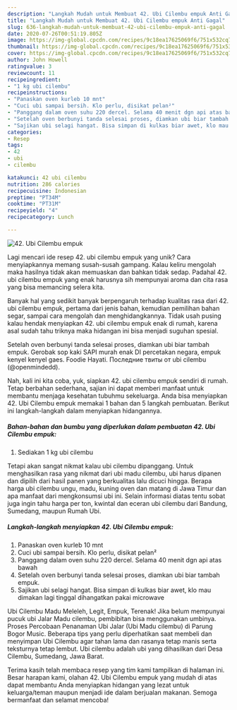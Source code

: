 ```yaml
---
description: "Langkah Mudah untuk Membuat 42. Ubi Cilembu empuk Anti Gagal"
title: "Langkah Mudah untuk Membuat 42. Ubi Cilembu empuk Anti Gagal"
slug: 636-langkah-mudah-untuk-membuat-42-ubi-cilembu-empuk-anti-gagal
date: 2020-07-26T00:51:19.805Z
image: https://img-global.cpcdn.com/recipes/9c18ea17625069f6/751x532cq70/42-ubi-cilembu-empuk-foto-resep-utama.jpg
thumbnail: https://img-global.cpcdn.com/recipes/9c18ea17625069f6/751x532cq70/42-ubi-cilembu-empuk-foto-resep-utama.jpg
cover: https://img-global.cpcdn.com/recipes/9c18ea17625069f6/751x532cq70/42-ubi-cilembu-empuk-foto-resep-utama.jpg
author: John Howell
ratingvalue: 3
reviewcount: 11
recipeingredient:
- "1 kg ubi cilembu"
recipeinstructions:
- "Panaskan oven kurleb 10 mnt"
- "Cuci ubi sampai bersih. Klo perlu, disikat pelan²"
- "Panggang dalam oven suhu 220 dercel. Selama 40 menit dgn api atas bawah"
- "Setelah oven berbunyi tanda selesai proses, diamkan ubi biar tambah empuk."
- "Sajikan ubi selagi hangat. Bisa simpan di kulkas biar awet, klo mau dimakan lagi tinggal dihangatkan pakai microwave"
categories:
- Resep
tags:
- 42
- ubi
- cilembu

katakunci: 42 ubi cilembu 
nutrition: 286 calories
recipecuisine: Indonesian
preptime: "PT34M"
cooktime: "PT31M"
recipeyield: "4"
recipecategory: Lunch

---
```



![42. Ubi Cilembu empuk](https://img-global.cpcdn.com/recipes/9c18ea17625069f6/751x532cq70/42-ubi-cilembu-empuk-foto-resep-utama.jpg)

Lagi mencari ide resep 42. ubi cilembu empuk yang unik? Cara menyiapkannya memang susah-susah gampang. Kalau keliru mengolah maka hasilnya tidak akan memuaskan dan bahkan tidak sedap. Padahal 42. ubi cilembu empuk yang enak harusnya sih mempunyai aroma dan cita rasa yang bisa memancing selera kita.

Banyak hal yang sedikit banyak berpengaruh terhadap kualitas rasa dari 42. ubi cilembu empuk, pertama dari jenis bahan, kemudian pemilihan bahan segar, sampai cara mengolah dan menghidangkannya. Tidak usah pusing kalau hendak menyiapkan 42. ubi cilembu empuk enak di rumah, karena asal sudah tahu triknya maka hidangan ini bisa menjadi suguhan spesial.

Setelah oven berbunyi tanda selesai proses, diamkan ubi biar tambah empuk. Gerobak sop kaki SAPI murah enak DI percetakan negara, empuk kenyel kenyel gaes. Foodie Hayati. Последние твиты от ubi cilembu (@openmindedd).


Nah, kali ini kita coba, yuk, siapkan 42. ubi cilembu empuk sendiri di rumah. Tetap berbahan sederhana, sajian ini dapat memberi manfaat untuk membantu menjaga kesehatan tubuhmu sekeluarga. Anda bisa menyiapkan 42. Ubi Cilembu empuk memakai 1 bahan dan 5 langkah pembuatan. Berikut ini langkah-langkah dalam menyiapkan hidangannya.

<!--inarticleads1-->

##### Bahan-bahan dan bumbu yang diperlukan dalam pembuatan 42. Ubi Cilembu empuk:

1. Sediakan 1 kg ubi cilembu


Tetapi akan sangat nikmat kalau ubi cilembu dipanggang. Untuk menghasilkan rasa yang nikmat dari ubi madu cilembu, ubi harus dipanen dan dipilih dari hasil panen yang berkualitas lalu dicuci hingga. Berapa harga ubi cilembu ungu, madu, kuning oven dan matang di Jawa Timur dan apa manfaat dari mengkonsumsi ubi ini. Selain informasi diatas tentu sobat juga ingin tahu harga per ton, kwintal dan eceran ubi cilembu dari Bandung, Sumedang, maupun Rumah Ubi. 

<!--inarticleads2-->

##### Langkah-langkah menyiapkan 42. Ubi Cilembu empuk:

1. Panaskan oven kurleb 10 mnt
1. Cuci ubi sampai bersih. Klo perlu, disikat pelan²
1. Panggang dalam oven suhu 220 dercel. Selama 40 menit dgn api atas bawah
1. Setelah oven berbunyi tanda selesai proses, diamkan ubi biar tambah empuk.
1. Sajikan ubi selagi hangat. Bisa simpan di kulkas biar awet, klo mau dimakan lagi tinggal dihangatkan pakai microwave


Ubi Cilembu Madu Meleleh, Legit, Empuk, Terenak! Jika belum mempunyai pucuk ubi Jalar Madu cilembu, pembibitan bisa menggunakan umbinya. Proses Percobaan Penanaman Ubi Jalar (Ubi Madu cilembu) di Parung Bogor Music. Beberapa tips yang perlu diperhatikan saat membeli dan menyimpan Ubi Cilembu agar tahan lama dan rasanya tetap manis serta teksturnya tetap lembut. Ubi cilembu adalah ubi yang dihasilkan dari Desa Cilembu, Sumedang, Jawa Barat. 

Terima kasih telah membaca resep yang tim kami tampilkan di halaman ini. Besar harapan kami, olahan 42. Ubi Cilembu empuk yang mudah di atas dapat membantu Anda menyiapkan hidangan yang lezat untuk keluarga/teman maupun menjadi ide dalam berjualan makanan. Semoga bermanfaat dan selamat mencoba!
